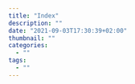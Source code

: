 ```yaml
---
title: "Index"
description: ""
date: "2021-09-03T17:30:39+02:00"
thumbnail: ""
categories:
  - ""
tags:
  - ""
---
```

